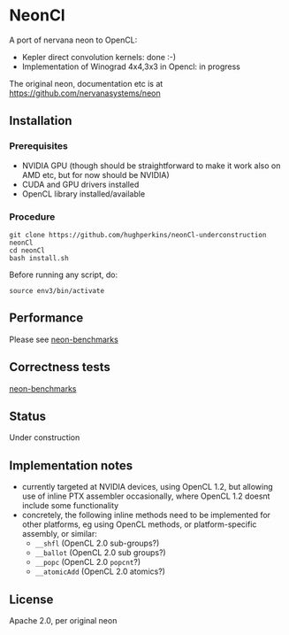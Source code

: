 # NeonCl

A port of nervana neon to OpenCL:
- Kepler direct convolution kernels: done :-)
- Implementation of Winograd 4x4,3x3 in Opencl: in progress

The original neon, documentation etc is at https://github.com/nervanasystems/neon

## Installation

### Prerequisites

* NVIDIA GPU (though should be straightforward to make it work also on AMD etc, but for now should be
NVIDIA)
* CUDA and GPU drivers installed
* OpenCL library installed/available

### Procedure

```
git clone https://github.com/hughperkins/neonCl-underconstruction neonCl
cd neonCl
bash install.sh
```
Before running any script, do:
```
source env3/bin/activate
```

## Performance

Please see [neon-benchmarks](https://github.com/hughperkins/neon-benchmarks/blob/master/results/vgga_summary.md)

## Correctness tests

[neon-benchmarks](https://github.com/hughperkins/neon-benchmarks/blob/master/results/vgga_summary.md)

## Status

Under construction

## Implementation notes

* currently targeted at NVIDIA devices, using OpenCL 1.2, but allowing use of inline PTX assembler
occasionally, where OpenCL 1.2 doesnt include some functionality
* concretely, the following inline methods need to be implemented for other platforms, eg using OpenCL
methods, or platform-specific assembly, or similar:
  * `__shfl`  (OpenCL 2.0 sub-groups?)
  * `__ballot` (OpenCL 2.0 sub groups?)
  * `__popc` (OpenCL 2.0 `popcnt`?)
  * `__atomicAdd` (OpenCL 2.0 atomics?)

## License

Apache 2.0, per original neon

